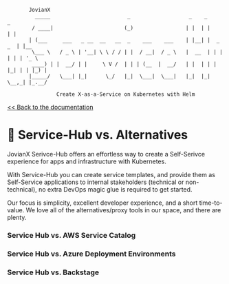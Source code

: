 ```shell
       JovianX
         _____                         _                   _    _           _
        / ____|                       (_)                 | |  | |         | |
       | (___     ___   _ __  __   __  _    ___    ___    | |__| |  _   _  | |__
        \___ \   / _ \ | '__| \ \ / / | |  / __|  / _ \   |  __  | | | | | | '_ \
        ____) | |  __/ | |     \ V /  | | | (__  |  __/   | |  | | | |_| | | |_) |
       |_____/   \___| |_|      \_/   |_|  \___|  \___|   |_|  |_|  \__,_| |_.__/

                Create X-as-a-Service on Kubernetes with Helm
```

[\<\< Back to the documentation](README.md)

# 🍱 Service-Hub vs. Alternatives

JovianX Serivce-Hub offers an effortless way to create a Self-Serivce experience for apps and infrastructure with Kubernetes.

With Service-Hub you can create service templates, and provide them as Self-Service applications to internal stakeholders (technical or non-technical), no extra DevOps magic glue is required to get started.

Our focus is simplicity, excellent developer experience, and a short time-to-value. We love all of the alternatives/proxy tools in our space, and there are plenty. 

### Service Hub vs. AWS Service Catalog 

### Service Hub vs. Azure Deployment Environments

### Service Hub vs. Backstage

